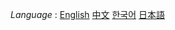 *Language* : [English](https://github.com/yangqi0425/kexueshangwang/blob/master/README-EN.md)
             [中文](https://github.com/yangqi0425/kexueshangwang/edit/master/README.md) 
             [한국어](https://github.com/yangqi0425/kexueshangwang/blob/master/README-KR.md)
             [日本語](https://github.com/yangqi0425/kexueshangwang/blob/master/README-JP.md)


